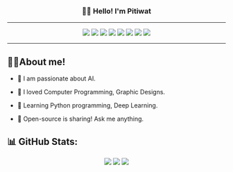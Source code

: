 <h3 align="center">👋🏼 Hello! I'm Pitiwat </h3>
<p align="center"> </p>

---

<div align="center">
<img src="https://img.shields.io/badge/c-%2300599C.svg?style=for-the-badge&logo=c&logoColor=white">
<img src="https://img.shields.io/badge/lua-%232C2D72.svg?style=for-the-badge&logo=lua&logoColor=white">
<img src="https://img.shields.io/badge/python-3670A0?style=for-the-badge&logo=python&logoColor=ffdd54">
<img src="https://img.shields.io/badge/numpy-%23013243.svg?style=for-the-badge&logo=numpy&logoColor=white">
<img src="https://img.shields.io/badge/pandas-%23150458.svg?style=for-the-badge&logo=pandas&logoColor=white">
<img src="https://img.shields.io/badge/PyTorch-%23EE4C2C.svg?style=for-the-badge&logo=PyTorch&logoColor=white">
<img src="https://img.shields.io/badge/scikit--learn-%23F7931E.svg?style=for-the-badge&logo=scikit-learn&logoColor=white">
<img src="https://img.shields.io/badge/TensorFlow-%23FF6F00.svg?style=for-the-badge&logo=TensorFlow&logoColor=white">
</div>

---

## 🤝🏼About me!
* 👾 I am passionate about AI.

* 💖 I loved Computer Programming, Graphic Designs.

* 🔭 Learning Python programming, Deep Learning.

* 🤍 Open-source is sharing! Ask me anything.

## 📊 GitHub Stats:

<div align="center">
<img src="https://github-readme-stats.vercel.app/api?username=PitiwatL&theme=dark&hide_border=false&include_all_commits=false&count_private=true">
<img src="https://github-readme-streak-stats.herokuapp.com/?user=PitiwatL&theme=dark&hide_border=false">
<img src="https://github-readme-stats.vercel.app/api/top-langs/?username=PitiwatL&theme=dark&hide_border=false&include_all_commits=false&count_private=true&layout=compact">
</div>

